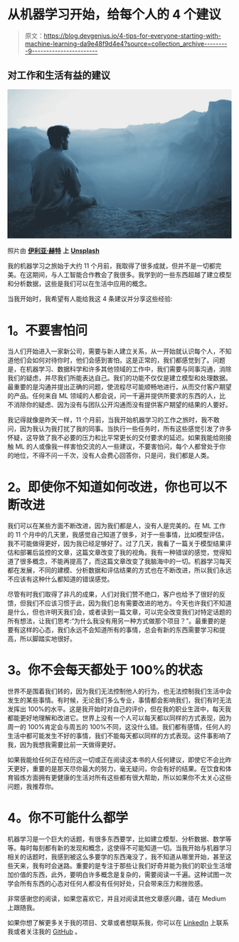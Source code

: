 # 从机器学习开始，给每个人的 4 个建议

> 原文：<https://blog.devgenius.io/4-tips-for-everyone-starting-with-machine-learning-da9e48f9d4e4?source=collection_archive---------9----------------------->

## 对工作和生活有益的建议

![](img/041c81e7a212913a1a3f1e571ec9b867.png)

照片由 [**伊利亚·赫特**](https://unsplash.com/@elijahdhiett) **上** [**Unsplash**](https://unsplash.com/)

我的机器学习之旅始于大约 11 个月前，我取得了很多成就，但并不是一切都完美。在这期间，与人工智能合作教会了我很多。我学到的一些东西超越了建立模型和分析数据，这些是我们可以在生活中应用的概念。

当我开始时，我希望有人能给我这 4 条建议并分享这些经验:

# **1。不要害怕问**

当人们开始进入一家新公司，需要与新人建立关系，从一开始就认识每个人，不知道他们会如何对待你时，他们会感到害怕，这是正常的，我们都感觉到了。问题是，在机器学习、数据科学和许多其他领域的工作中，我们需要与同事沟通，消除我们的疑虑，并尽我们所能表达自己。我们的功能不仅仅是建立模型和处理数据。最重要的是沟通并提出正确的问题，使流程尽可能顺畅地进行，从而交付客户期望的产品。任何来自 ML 领域的人都会说，问一千遍并提供所要求的东西的人，比不消除你的疑虑、因为没有与团队公开沟通而没有提供客户期望的结果的人要好。

我记得就像是昨天一样，11 个月前，当我开始机器学习的工作之旅时，我不敢问，因为我认为我打扰了我的同事。当执行一些任务时，所有这些感觉引发了许多怀疑，这导致了我不必要的压力和比平常更长的交付要求的延迟。如果我能给刚接触 ML 的人或像我一样害怕交流的人一些建议，不要害怕问，每个人都曾处于你的地位，不得不问一千次，没有人会费心回答你，只是问，我们都是人类。

# **2。即使你不知道如何改进，你也可以不断改进**

我们可以在某些方面不断改进，因为我们都是人，没有人是完美的。在 ML 工作的 11 个月中的几天里，我感觉自己知道了很多，对于一些事情，比如模型评估，我不可能做得更好，因为我已经足够好了。过了几天，我看了一篇关于模型结果评估和部署后监控的文章，这篇文章改变了我的视角。我有一种错误的感觉，觉得知道了很多概念，不能再提高了，而这篇文章改变了我脑海中的一切。机器学习每天都在发展，不同的建模、分析数据和评估结果的方式也在不断改进，所以我们永远不应该有这种什么都知道的错误感觉。

尽管有时我们取得了非凡的成果，人们对我们赞不绝口，客户也给予了很好的反馈，但我们不应该习惯于此，因为我们总有需要改进的地方。今天也许我们不知道是什么，但也许明天我们会，或者读到一篇文章，可以完全改变我们对特定话题的所有想法，让我们思考:“为什么我没有用另一种方式做那个项目？”。最重要的是要有这样的心态，我们永远不会知道所有的事情，总会有新的东西需要学习和提高，所以脚踏实地很好。

# **3。你不会每天都处于 100%的状态**

世界不是围着我们转的，因为我们无法控制他人的行为，也无法控制我们生活中会发生的某些事情。有时候，无论我们多么专业，事情都会影响我们，我们有时无法发挥出 100%的水平。这是我开始时对自己的评价，但在我的职业生涯中，每天我都能更好地理解和改进它。世界上没有一个人可以每天都以同样的方式表现，因为周一的 100%肯定会与周五的 100%不同，这没什么错。我们都有感情，任何人的生活中都可能发生不好的事情，我们不能每天都以同样的方式表现。这件事影响了我，因为我想我需要比前一天做得更好。

如果我能给任何正在经历这一切或正在阅读这本书的人任何建议，即使它不会比昨天更好，重要的是那天尽你最大的努力，毫无疑问，你会有好的结果。在饮食和体育锻炼方面拥有更健康的生活对所有这些都有很大帮助，所以如果你不太关心这些问题，我推荐你。

# **4。你不可能什么都学**

机器学习是一个巨大的话题，有很多东西要学，比如建立模型、分析数据、数学等等。每时每刻都有新的发现和概念，这使得不可能知道一切。当我开始与机器学习相关的话题时，我感到被这么多要学的东西淹没了，我不知道从哪里开始，甚至这些天来，我有时会迷路。重要的是专注于那些让我们好奇并能为我们的职业生活增加价值的东西，此外，要明白许多概念是复杂的，需要阅读一千遍。这种试图一次学会所有东西的心态对任何人都没有任何好处，只会带来压力和挫败感。

非常感谢您的阅读，如果您喜欢它，并且对阅读其他文章感兴趣，请在 Medium 上跟随我。

如果你想了解更多关于我的项目、文章或者想联系我，你可以在 [LinkedIn](https://www.linkedin.com/in/joaopdss/) 上联系我或者关注我的 [GitHub](https://github.com/joaopdss) 。